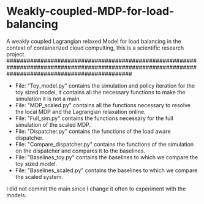 # Weakly-coupled-MDP-for-load-balancing
A weakly coupled Lagrangian relaxed Model for load balancing in the context of containerized cloud compulting, this is a scientific research project.
#####################################################################################################################################################

  * File: "Toy_model.py" contains the simulation and policy iteration for the toy sized model, it contains all the necessary functions to make the simulation
    it is not a main.
  * File: "MDP_scaled.py" contains all the functions necessary to resolve the local MDP and the Lagrangian relaxation online.
  * File: "Full_sim.py" contains the functions necessary for the full simulation of the scaled MDP.
  * File: "Dispatcher.py" contains the functions of the load aware dispatcher.
  * File: "Compare_dispatcher.py" contains the functions of the simulation on the dispatcher and compares it to the baselines.
  * File: "Baselines_toy.py" contains the baselines to which we compare the toy sized model.
  * File: "Baselines_scaled.py" contains the baselines to which we compare the scaled system.

I did not commit the main since I change it often to experiment with the models.
